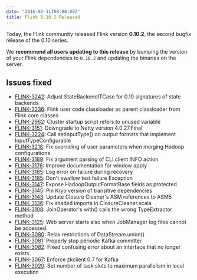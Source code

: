 ```yaml
---
date: "2016-02-11T08:00:00Z"
title: Flink 0.10.2 Released
---
```


Today, the Flink community released Flink version **0.10.2**, the second bugfix release of the 0.10 series.

We **recommend all users updating to this release** by bumping the version of your Flink dependencies to `0.10.2` and updating the binaries on the server.

## Issues fixed

* [FLINK-3242](https://issues.apache.org/jira/browse/FLINK-3242): Adjust StateBackendITCase for 0.10 signatures of state backends
* [FLINK-3236](https://issues.apache.org/jira/browse/FLINK-3236): Flink user code classloader as parent classloader from Flink core classes
* [FLINK-2962](https://issues.apache.org/jira/browse/FLINK-2962): Cluster startup script refers to unused variable
* [FLINK-3151](https://issues.apache.org/jira/browse/FLINK-3151): Downgrade to Netty version 4.0.27.Final
* [FLINK-3224](https://issues.apache.org/jira/browse/FLINK-3224): Call setInputType() on output formats that implement InputTypeConfigurable
* [FLINK-3218](https://issues.apache.org/jira/browse/FLINK-3218): Fix overriding of user parameters when merging Hadoop configurations
* [FLINK-3189](https://issues.apache.org/jira/browse/FLINK-3189): Fix argument parsing of CLI client INFO action
* [FLINK-3176](https://issues.apache.org/jira/browse/FLINK-3176): Improve documentation for window apply
* [FLINK-3185](https://issues.apache.org/jira/browse/FLINK-3185): Log error on failure during recovery
* [FLINK-3185](https://issues.apache.org/jira/browse/FLINK-3185): Don't swallow test failure Exception
* [FLINK-3147](https://issues.apache.org/jira/browse/FLINK-3147): Expose HadoopOutputFormatBase fields as protected
* [FLINK-3145](https://issues.apache.org/jira/browse/FLINK-3145): Pin Kryo version of transitive dependencies
* [FLINK-3143](https://issues.apache.org/jira/browse/FLINK-3143): Update Closure Cleaner's ASM references to ASM5
* [FLINK-3136](https://issues.apache.org/jira/browse/FLINK-3136): Fix shaded imports in ClosureCleaner.scala
* [FLINK-3108](https://issues.apache.org/jira/browse/FLINK-3108): JoinOperator's with() calls the wrong TypeExtractor method
* [FLINK-3125](https://issues.apache.org/jira/browse/FLINK-3125): Web server starts also when JobManager log files cannot be accessed.
* [FLINK-3080](https://issues.apache.org/jira/browse/FLINK-3080): Relax restrictions of DataStream.union()
* [FLINK-3081](https://issues.apache.org/jira/browse/FLINK-3081): Properly stop periodic Kafka committer
* [FLINK-3082](https://issues.apache.org/jira/browse/FLINK-3082): Fixed confusing error about an interface that no longer exists
* [FLINK-3067](https://issues.apache.org/jira/browse/FLINK-3067): Enforce zkclient 0.7 for Kafka
* [FLINK-3020](https://issues.apache.org/jira/browse/FLINK-3020): Set number of task slots to maximum parallelism in local execution
